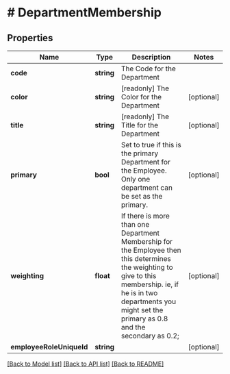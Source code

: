 # # DepartmentMembership

## Properties

Name | Type | Description | Notes
------------ | ------------- | ------------- | -------------
**code** | **string** | The Code for the Department |
**color** | **string** | [readonly] The Color for the Department | [optional]
**title** | **string** | [readonly] The Title for the Department | [optional]
**primary** | **bool** | Set to true if this is the primary Department for the Employee.  Only one department can be set as the primary. | [optional]
**weighting** | **float** | If there is more than one Department Membership for the Employee then this determines the weighting to give to this membership.  ie, if he is in two departments you might set the primary as 0.8 and the secondary as 0.2; | [optional]
**employeeRoleUniqueId** | **string** |  | [optional]

[[Back to Model list]](../../README.md#models) [[Back to API list]](../../README.md#endpoints) [[Back to README]](../../README.md)
